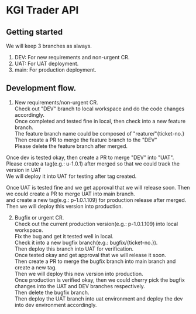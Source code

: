# KGI Trader API



## Getting started

We will keep 3 branches as always.
1. DEV: For new requirements and non-urgent CR. <br/>
2. UAT: For UAT deployment. <br/>
3. main: For production deployment. <br/>

## Development flow.

1. New requirements/non-urgent CR. <br/>
Check out "DEV" branch to local workspace and do the code changes accordingly. <br/>
Once completed and tested fine in local, then check into a new feature branch. <br/>
The feature branch name could be composed of "reature/"{ticket-no.} <br/>
Then create a PR to merge the feature branch to the "DEV" <br/>
Please delete the feature branch after merged. <br/>

Once dev is tested okay, then create a PR to merge "DEV" into "UAT". <br/>
Please create a tag(e.g.: u-1.0.1) after merged so that we could track the version in UAT <br/>
We will deploy it into UAT for testing after tag created. <br/>

Once UAT is tested fine and we get approval that we will release soon. Then we could create a PR to merge UAT into main branch. <br/>
and create a new tag(e.g.: p-1.0.1.109) for production release after merged. <br/>
Then we will deploy this version into production. <br/>

2. Bugfix or urgent CR. <br/>
Check out the current production version(e.g.: p-1.0.1.109) into local workspace.<br/>
Fix the bug and get it tested well in local. <br/>
Check it into a new bugfix branch(e.g.: bugfix/{ticket-no.}). <br/>
Then deploy this branch into UAT for verification. <br/>
Once tested okay and get approval that we will release it soon. <br/>
Then create a PR to merge the bugfix branch into main branch and create a new tag. <br/>
Then we will deploy this new version into production.<br/>
Once production is verified okay, then we could cherry pick the bugfix changes into the UAT and DEV branches respectively. <br/>
Then delete the bugfix branch. <br/>
Then deploy the UAT branch into uat environment and deploy the dev into dev environment accordingly.<br/>
